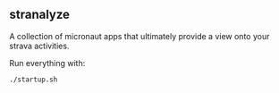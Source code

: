 ## stranalyze

A collection of micronaut apps that ultimately provide a view onto your strava activities.

Run everything with:

`./startup.sh`